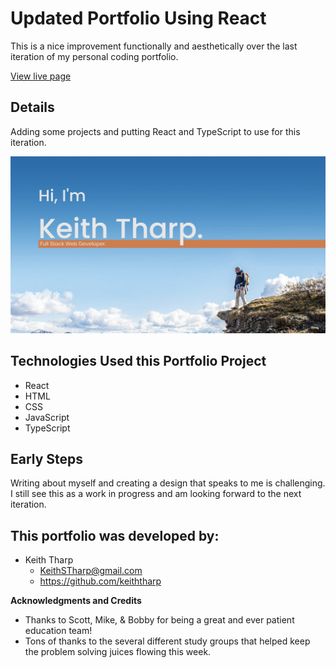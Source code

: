 # Updated Portfolio Using React

This is a nice improvement functionally and aesthetically over the last iteration of my personal coding portfolio.

<a href="https://keiththarp.github.io/keith-tharp/">View live page</a>

## Details
Adding some projects and putting React and TypeScript to use for this iteration.


![Keith Tharp Portfolio screencap](./public/images/portfolio-og.jpg)

## Technologies Used this Portfolio Project
* React
* HTML
* CSS
* JavaScript
* TypeScript

## Early Steps

Writing about myself and creating a design that speaks to me is challenging. I still see this as a work in progress and am looking forward to the next iteration.

## This portfolio was developed by:
- Keith Tharp
  - KeithSTharp@gmail.com
  - https://github.com/keiththarp

**Acknowledgments and Credits**

* Thanks to Scott, Mike, & Bobby for being a great and ever patient education team!
* Tons of thanks to the several different study groups that helped keep the problem solving juices flowing this week.
